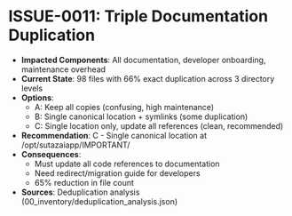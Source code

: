 # ISSUE-0011: Triple Documentation Duplication

- **Impacted Components**: All documentation, developer onboarding, maintenance overhead
- **Current State**: 98 files with 66% exact duplication across 3 directory levels
- **Options**:
  - A: Keep all copies (confusing, high maintenance)
  - B: Single canonical location + symlinks (some duplication)
  - C: Single location only, update all references (clean, recommended)
- **Recommendation**: C - Single canonical location at /opt/sutazaiapp/IMPORTANT/
- **Consequences**: 
  - Must update all code references to documentation
  - Need redirect/migration guide for developers
  - 65% reduction in file count
- **Sources**: Deduplication analysis (00_inventory/deduplication_analysis.json)